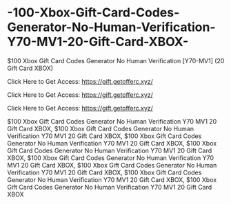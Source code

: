 # -100-Xbox-Gift-Card-Codes-Generator-No-Human-Verification-Y70-MV1-20-Gift-Card-XBOX-
$100 Xbox Gift Card Codes Generator No Human Verification [Y70-MV1] (20 Gift Card XBOX)

Click Here to Get Access: https://gift.getofferc.xyz/

Click Here to Get Access: https://gift.getofferc.xyz/

Click Here to Get Access: https://gift.getofferc.xyz/

$100 Xbox Gift Card Codes Generator No Human Verification Y70 MV1 20 Gift Card XBOX, $100 Xbox Gift Card Codes Generator No Human Verification Y70 MV1 20 Gift Card XBOX, $100 Xbox Gift Card Codes Generator No Human Verification Y70 MV1 20 Gift Card XBOX, $100 Xbox Gift Card Codes Generator No Human Verification Y70 MV1 20 Gift Card XBOX, $100 Xbox Gift Card Codes Generator No Human Verification Y70 MV1 20 Gift Card XBOX, $100 Xbox Gift Card Codes Generator No Human Verification Y70 MV1 20 Gift Card XBOX, $100 Xbox Gift Card Codes Generator No Human Verification Y70 MV1 20 Gift Card XBOX, $100 Xbox Gift Card Codes Generator No Human Verification Y70 MV1 20 Gift Card XBOX
